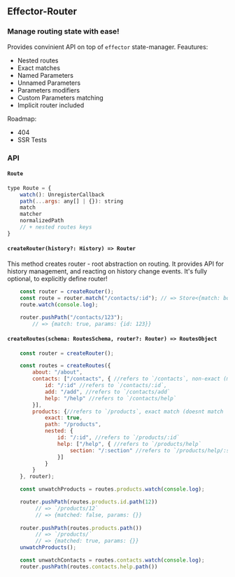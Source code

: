 ## Effector-Router
### Manage routing state with ease!

Provides convinient API on top of `effector` state-manager.
Feautures:
 + Nested routes
 + Exact matches
 + Named Parameters
 + Unnamed Parameters
 + Parameters modifiers
 + Custom Parameters matching
 + Implicit router included

Roadmap:
 + 404
 + SSR Tests


### API

#### `Route`
```js
type Route = {
	watch(): UnregisterCallback
	path(...args: any[] | {}): string
	match
	matcher
	normalizedPath
	// + nested routes keys
}
```

#### `createRouter(history?: History) => Router`
This method creates router - root abstraction on routing. It provides API for history management, and reacting on history change events.
It's fully optional, to explicitly define router!

```js
	const router = createRouter();
	const route = router.match("/contacts/:id"); // => Store<{match: boolean; params: {}}>
	route.watch(console.log);

	router.pushPath("/contacts/123"); 
		// => {match: true, params: {id: 123}}


```

#### `createRoutes(schema: RoutesSchema, router?: Router) => RoutesObject`

```js
	const router = createRouter();

	const routes = createRoutes({
		about: "/about",
		contacts: ["/contacts", { //refers to `/contacts`, non-exact (matches `/contacts/123`)
			id: "/:id" //refers to `/contacts/:id`,
			add: "/add", //refers to `/contacts/add`
			help: "/help" //refers to `/contacts/help`
		}],
		products: {//refers to `/products`, exact match (doesnt match `/products/123`)
			exact: true,
			path: "/products",
			nested: {
				id: "/:id", //refers to `/products/:id`
				help: ["/help", { //refers to `/products/help`
					section: "/:section" //refers to `/products/help/:section`
				}]
			}
		}
	}, router);

	const unwatchProducts = routes.products.watch(console.log);

	router.pushPath(routes.products.id.path(12))
		 // => `/products/12`
		 // => {matched: false, params: {}}
		
	router.pushPath(routes.products.path())
		 // => `/products/`
		 // => {matched: true, params: {}}
	unwatchProducts();

	const unwatchContacts = routes.contacts.watch(console.log);
	router.pushPath(routes.contacts.help.path())
```